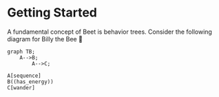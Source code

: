 # Getting Started

A fundamental concept of Beet is behavior trees. Consider the following diagram for Billy the Bee 🐝 

```mermaid
graph TB;
    A-->B;
		A-->C;

A[sequence]
B((has_energy))
C[wander]
```
